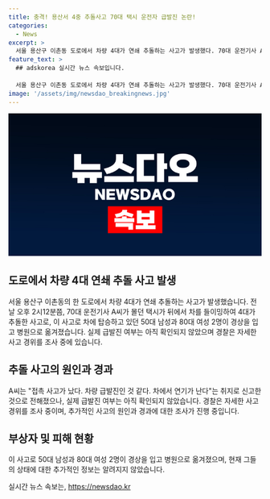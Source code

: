 ```yaml
---
title: 충격! 용산서 4중 추돌사고 70대 택시 운전자 급발진 논란!
categories:
  - News
excerpt: >
  서울 용산구 이촌동 도로에서 차량 4대가 연쇄 추돌하는 사고가 발생했다. 70대 운전기사 A씨의 택시가 뒤에서 차를 들이받아 발생한 사고로 50대 남성과 80대 여성 2명이 경상을 입었고, A씨는 차량 급발진이라며 신고했다. 그러나 실제 급발진 여부는 확인되지 않았으며 경찰은 사고 경위를 조사 중이다. (150자)
feature_text: >
  ## adskorea 실시간 뉴스 속보입니다.

  서울 용산구 이촌동 도로에서 차량 4대가 연쇄 추돌하는 사고가 발생했다. 70대 운전기사 A씨의 택시가 뒤에서 차를 들이받아 발생한 사고로 50대 남성과 80대 여성 2명이 경상을 입었고, A씨는 차량 급발진이라며 신고했다. 그러나 실제 급발진 여부는 확인되지 않았으며 경찰은 사고 경위를 조사 중이다. (150자)
image: '/assets/img/newsdao_breakingnews.jpg'
---
```


<p><img src="/assets/img/newsdao_breakingnews.jpg" alt="adskorea 속보" /></p>

<h2 data-ke-size="size26">도로에서 차량 4대 연쇄 추돌 사고 발생</h2>

<p data-ke-size="size16">서울 용산구 이촌동의 한 도로에서 차량 4대가 연쇄 추돌하는 사고가 발생했습니다. 전날 오후 2시12분쯤, 70대 운전기사 A씨가 몰던 택시가 뒤에서 차를 들이밍하여 4대가 추돌한 사고로, 이 사고로 차에 탑승하고 있던 50대 남성과 80대 여성 2명이 경상을 입고 병원으로 옮겨졌습니다. 실제 급발진 여부는 아직 확인되지 않았으며 경찰은 자세한 사고 경위를 조사 중에 있습니다.</p>

<h2 data-ke-size="size26">추돌 사고의 원인과 경과</h2>

<p data-ke-size="size16">A씨는 "접촉 사고가 났다. 차량 급발진인 것 같다. 차에서 연기가 난다"는 취지로 신고한 것으로 전해졌으나, 실제 급발진 여부는 아직 확인되지 않았습니다. 경찰은 자세한 사고 경위를 조사 중이며, 추가적인 사고의 원인과 경과에 대한 조사가 진행 중입니다.</p>

<h2 data-ke-size="size26">부상자 및 피해 현황</h2>

<p data-ke-size="size16">이 사고로 50대 남성과 80대 여성 2명이 경상을 입고 병원으로 옮겨졌으며, 현재 그들의 상태에 대한 추가적인 정보는 알려지지 않았습니다.</p>
실시간 뉴스 속보는, <a href="https://newsdao.kr" rel="dofollow">https://newsdao.kr</a>


